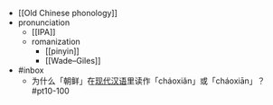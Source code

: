 - [[Old Chinese phonology]]
- pronunciation
    - [[IPA]]
    - romanization
        - [[pinyin]]
        - [[Wade–Giles]]
- #inbox
    - 为什么「朝鲜」在[现代汉语](https://www.zhihu.com/question/30526242)里读作「cháoxiǎn」或「cháoxiān」？ #pt10-100
